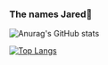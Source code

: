 ### The names Jared🤝

![Anurag's GitHub stats](https://github-readme-stats.vercel.app/api?username=EgirlAddiction&show_icons=true&theme=tokyonight)

[![Top Langs](https://github-readme-stats.vercel.app/api/top-langs/?username=EgirlAddiction)](https://github.com/anuraghazra/github-readme-stats)
